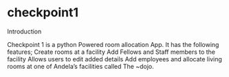# checkpoint1
Introduction

Checkpoint 1 is a python Powered room allocation App.
It has the following features;
Create rooms at a facility
Add Fellows and Staff members to the facility
Allows users to edit added details
Add employees and allocate living rooms  at one of Andela’s facilities called The ~dojo.
